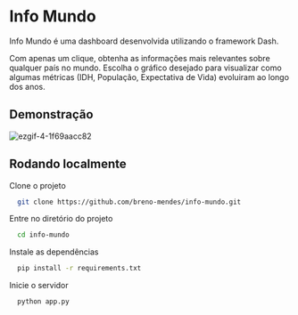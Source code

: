 # Info Mundo

Info Mundo é uma dashboard desenvolvida utilizando o framework Dash.

Com apenas um clique, obtenha as informações mais relevantes sobre qualquer país no mundo. Escolha o gráfico desejado para visualizar como algumas métricas (IDH, População, Expectativa de Vida) evoluiram ao longo dos anos.

## Demonstração

![ezgif-4-1f69aacc82](https://github.com/breno-mendes/info-mundo/assets/21254204/02917284-410c-4e1e-a713-e4cee29ca0c6)

## Rodando localmente

Clone o projeto

```bash
  git clone https://github.com/breno-mendes/info-mundo.git
```

Entre no diretório do projeto

```bash
  cd info-mundo
```

Instale as dependências

```bash
  pip install -r requirements.txt
```

Inicie o servidor

```bash
  python app.py
```
